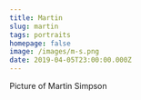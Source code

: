 ```yaml
---
title: Martin
slug: martin
tags: portraits
homepage: false
image: /images/m-s.png
date: 2019-04-05T23:00:00.000Z
---
```

Picture of Martin Simpson
